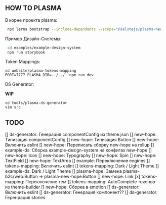 ## HOW TO PLASMA

В корне проекта plasma:

```sh
 npx lerna bootstrap --include-dependents --scope="@salutejs/plasma-new-hope"
```

Пример Дизайн-Системы:

```sh
 cd examples/example-design-system
 npm run storybook
```

Token Mappings:

```
cd website/plasma-tokens-mapping
PORT=7777 PLASMA_DIR=../../  npm run dev
```

DS Generator:

**WIP**

```
cd tools/plasma-ds-generator
vim src
```

## TODO

[] ds-generator: Генерация componentConfig из theme.json
[] new-hope: Типизация componentConfig
[] new-hope: Типизация Button
[] new-hope: Включить eslint
[] new-hope: Переписать сборку new-hope на rollup
[] example-ds: Сборка example-design-system на конфигах new-hope
[] new-hope: Icon
[] new-hope: Typography
[] new-hope: Spin
[] new-hope: TextField
[] new-hope: TextArea
[] example: Переключение engines
[] tokens-mapping: Включить eslint
[] tokens-mapping: Dark / Light Theme
[] example-ds: Dark / Light Theme
[] plasma-hope: Замена plasma-b2c/web:Button => plasma-new-hope:Button
[] new-hope: Link
[x] tokens-mapping: Переключение тем
[] tokens-mapping: AutoComplete токенов из theme-builder
[] new-hope: Сборка в emotion
[] ds-generator: Включить eslint
[] ds-generator: Генерация компонент??
[] ds-generator: Геренрация stories
